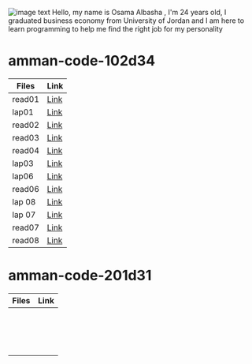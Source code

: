 ![image text](https://animalfriendsofthevalleys.com/wp-content/uploads/2015/12/welcome.jpg)
Hello, my name is Osama Albasha , I'm 24 years old, I graduated business economy from University of Jordan and I am here to learn programming to help me find the right job for my personality
# **amman-code-102d34**


Files | Link
------------ | -------------
read01 | [Link](https://osamaal-basha.github.io/reading-notes/read01)
lap01 | [Link](https://osamaal-basha.github.io/reading-notes/lap01) 
read02|[Link](https://osamaal-basha.github.io/reading-notes/read02)
read03|[Link](https://osamaal-basha.github.io/reading-notes/read03)
read04|[Link](https://osamaal-basha.github.io/reading-notes/read04)
lap03| [Link](https://osamaal-basha.github.io/Travel/index) 
lap06| [Link](https://osamaal-basha.github.io/Travel/index) 
read06|[Link](https://osamaal-basha.github.io/reading-notes/read06)
lap 08| [Link](https://osamaal-basha.github.io/Travel/index)
lap 07| [Link](https://osamaal-basha.github.io/Travel/index)
read07|[Link](https://osamaal-basha.github.io/reading-notes/read07)
read08|[Link](https://osamaal-basha.github.io/reading-notes/read08)
# **amman-code-201d31**


|Files |Link  |
--- | --- 
||
||
||
||
||
||
||
||
||
||
||
||
||
||
||
||
